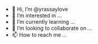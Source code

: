 - 👋 Hi, I’m @yrassaylove
- 👀 I’m interested in ...
- 🌱 I’m currently learning ...
- 💞️ I’m looking to collaborate on ...
- 📫 How to reach me ...

<!---
yrassaylove/yrassaylove is a ✨ special ✨ repository because its `README.md` (this file) appears on your GitHub profile.
You can click the Preview link to take a look at your changes.
--->
